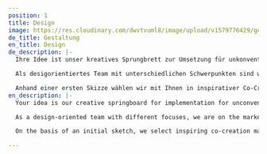 ```yaml
---
position: 1
title: Design
image: https://res.cloudinary.com/dwvtvuml8/image/upload/v1579776429/gestaltung_sswijk.jpg
de_title: Gestaltung
en_title: Design
de_description: |-
  Ihre Idee ist unser kreatives Sprungbrett zur Umsetzung für unkonventionelle und anspruchsvolle Projekte aus Innenarchitektur und Interior Design. Die solide Raumgestaltung, Einrichtung und Möbelplanung bilden das Fundament der von uns gelebten, ganzheitlichen Fertigung.

  Als desigorientiertes Team mit unterschiedlichen Schwerpunkten sind wir mit „wachem Auge“ am Markt, stark orientiert an aktuellen Strömungen rund um Material, Design und Gestaltung und beziehen kontinuierlich neue Material und Formansätze in den Gestaltungsprozess mit ein.

  Anhand einer ersten Skizze wählen wir mit Ihnen in inspirativer Co-Creation Materialkombinationen aus, die wir zunächst im Entwurf, dann als detailgetreue Visualisierung präzisieren. Wir entwickeln gemeinsam mit Ihnen bereits vor der Planung den kreativen Prozess.
en_description: |-
  Your idea is our creative springboard for implementation for unconventional and demanding projects in interior and interior design. The solid interior design, furnishings and furniture planning form the foundation of the holistic production that we practice.

  As a design-oriented team with different focuses, we are on the market with a "keen eye", strongly oriented towards current trends in material, design and design and continuously include new material and shape approaches in the design process.

  On the basis of an initial sketch, we select inspiring co-creation material combinations that we first specify in the design, then as a detailed visualization. We develop the creative process together with you before planning.

---
```

